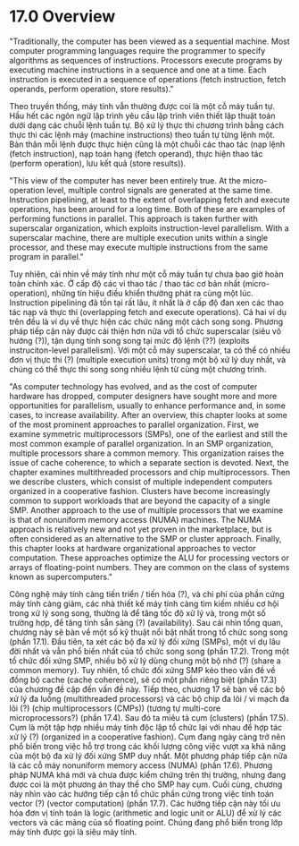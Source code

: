 # 17.0 Overview

"Traditionally, the computer has been viewed as a sequential machine. Most computer programming languages require the programmer to specify algorithms as sequences of instructions. Processors execute programs by executing machine instructions in a sequence and one at a time. Each instruction is executed in a sequence of operations (fetch instruction, fetch operands, perform operation, store results)."

Theo truyền thống, máy tính vẫn thường được coi là một cỗ máy tuần tự. Hầu hết các ngôn ngữ lập trình yêu cầu lập trình viên thiết lập thuật toán dưới dạng các chuỗi lệnh tuần tự. Bộ xử lý thực thi chương trình bằng cách thực thi các lệnh máy (machine instructions) theo tuần tự từng lệnh một. Bản thân mỗi lệnh được thực hiện cũng là một chuỗi các thao tác (nạp lệnh (fetch instruction), nạp toán hạng (fetch operand), thực hiện thao tác (perform operation), lưu kết quả (store results)).

"This view of the computer has never been entirely true. At the micro-operation level, multiple control signals are generated at the same time. Instruction pipelining, at least to the extent of overlapping fetch and execute operations, has been around for a long time. Both of these are examples of performing functions in parallel. This approach is taken further with superscalar organization, which exploits instruction-level parallelism. With a superscalar machine, there are multiple execution units within a single processor, and these may execute multiple instructions from the same program in parallel."

Tuy nhiên, cái nhìn về máy tính như một cỗ máy tuần tự chưa bao giờ hoàn toàn chính xác. Ở cấp độ các vi thao tác / thao tác cơ bản nhất (micro-operation), những tín hiệu điều khiển thường phát ra cùng một lúc. Instruction pipelining đã tồn tại rất lâu, ít nhất là ở cấp độ đan xen các thao tác nạp và thực thi (overlapping fetch and execute operations). Cả hai ví dụ trên đều là ví dụ về thực hiện các chức năng một cách song song. Phương pháp tiếp cận này được cải thiện hơn nữa với tổ chức superscalar (siêu vô hướng (?)), tận dụng tính song song tại mức độ lệnh (??) (exploits instruciton-level parallelism). Với một cỗ máy superscalar, ta có thể có nhiều đơn vị thực thi (?) (multiple execution units) trong một bộ xử lý duy nhất, và chúng có thể thực thi song song nhiều lệnh từ cùng một chương trình.

"As computer technology has evolved, and as the cost of computer hardware has dropped, computer designers have sought more and more opportunities for parallelism, usually to enhance performance and, in some cases, to increase availability. After an overview, this chapter looks at some of the most prominent approaches to parallel organization. First, we examine symmetric multiprocessors (SMPs), one of the earliest and still the most common example of parallel organization. In an SMP organization, multiple processors share a common memory. This organization raises the issue of cache coherence, to which a separate section is devoted. Next, the chapter examines multithreaded processors and chip multiprocessors. Then we describe clusters, which consist of multiple independent computers organized in a cooperative fashion. Clusters have become increasingly common to support workloads that are beyond the capacity of a single SMP. Another approach to the use of multiple processors that we examine is that of nonuniform memory access (NUMA) machines. The NUMA approach is relatively new and not yet proven in the marketplace, but is often considered as an alternative to the SMP or cluster approach. Finally, this chapter looks at hardware organizational approaches to vector computation. These approaches optimize the ALU for processing vectors or arrays of floating-point numbers. They are common on the class of systems known as supercomputers."

Công nghệ máy tính càng tiến triển / tiến hóa (?), và chi phí của phần cứng máy tính càng giảm, các nhà thiết kế máy tính càng tìm kiếm nhiều cơ hội trong xử lý song song, thường là để tăng tốc độ xử lý và, trong một số trường hợp, để tăng tính sẵn sàng (?) (availability). Sau cái nhìn tổng quan, chương này sẽ bàn về một số kỹ thuật nổi bật nhất trong tổ chức song song (phần 17.1). Đầu tiên, ta xét các bộ đa xử lý đối xứng (SMPs), một ví dụ lâu đời nhất và vẫn phổ biến nhất của tổ chức song song (phần 17.2). Trong một tổ chức đối xứng SMP, nhiều bộ xử lý dùng chung một bộ nhớ (?) (share a common memory). Tuy nhiên, tổ chức đối xứng SMP kéo theo vấn đề về đồng bộ cache (cache coherence), sẽ có một phần riêng biệt (phần 17.3) của chương đề cập đến vấn đề này. Tiếp theo, chương 17 sẽ bàn về các bộ xử lý đa luồng (multithreaded processors) và các bộ chip đa lõi / vi mạch đa lõi (?) (chip multiprocessors (CMPs)) (tương tự multi-core microprocessors?) (phần 17.4). Sau đó ta miêu tả cụm (clusters) (phần 17.5). Cụm là một tập hợp nhiều máy tính độc lập tổ chức lại với nhau để hợp tác xử lý (?) (organized in a cooperative fashion). Cụm đang ngày càng trở nên phổ biến trong việc hỗ trợ trong các khối lượng công việc vượt xa khả năng của một bộ đa xử lý đối xứng SMP duy nhất. Một phương pháp tiếp cận nữa là các cỗ máy nonuniform memory access (NUMA) (phần 17.6). Phương pháp NUMA khá mới và chưa được kiểm chứng trên thị trường, nhưng đang được coi là một phương án thay thế cho SMP hay cụm. Cuối cùng, chương này nhìn vào các hướng tiếp cận tổ chức phần cứng trong việc tính toán vector (?) (vector computation) (phần 17.7). Các hướng tiếp cận này tối ưu hóa đơn vị tính toán là logic (arithmetic and logic unit or ALU) để xử lý các vectors và các mảng của số floating point. Chúng đang phổ biến trong lớp máy tính được gọi là siêu máy tính.
